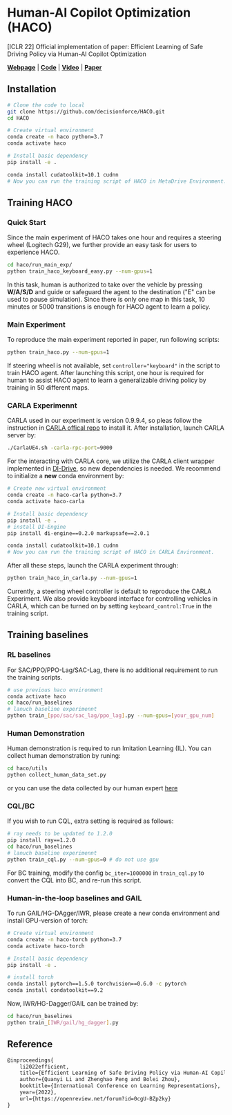 # Human-AI Copilot Optimization (HACO)

[ICLR 22] Official implementation of paper: Efficient Learning of Safe Driving Policy via Human-AI Copilot Optimization

[**Webpage**](https://decisionforce.github.io/HACO/) | 
[**Code**](https://github.com/decisionforce/HACO) | 
[**Video**](https://decisionforce.github.io/HACO/#video) |
[**Paper**](https://arxiv.org/pdf/2202.10341.pdf)


## Installation

```bash
# Clone the code to local
git clone https://github.com/decisionforce/HACO.git
cd HACO

# Create virtual environment
conda create -n haco python=3.7
conda activate haco

# Install basic dependency
pip install -e .

conda install cudatoolkit=10.1 cudnn
# Now you can run the training script of HACO in MetaDrive Environment.
```
## Training HACO

### Quick Start
Since the main experiment of HACO takes one hour and requires a steering wheel (Logitech G29), we further provide an 
easy task for users to experience HACO.
```bash
cd haco/run_main_exp/
python train_haco_keyboard_easy.py --num-gpus=1
```
In this task, human is authorized to take over the vehicle by pressing **W/A/S/D** and guide or safeguard the agent to 
the destination ("E" can be used to pause simulation). 
Since there is only one map in this task, 10 minutes or 5000 transitions is enough for HACO agent to learn a policy.

### Main Experiment
To reproduce the main experiment reported in paper, run following scripts:
```bash
python train_haco.py --num-gpus=1
```
If steering wheel is not available, set ```controller="keyboard"``` in the script to train HACO agent. After launching this script,
one hour is required for human to assist HACO agent to learn a generalizable driving policy by training in 50 different maps.

### CARLA Experimennt
CARLA used in our experiment is version 0.9.9.4, so pleas follow the instruction in 
[CARLA offical repo](https://github.com/carla-simulator/carla) to install it.
After installation, launch CARLA server by:
```bash
./CarlaUE4.sh -carla-rpc-port=9000 
```

For the interacting with CARLA core, we utilize the CARLA client wrapper implemented in [DI-Drive](https://github.com/opendilab/DI-drive), so new dependencies
is needed. We recommend to initialize a **new** conda environment by:
```bash
# Create new virtual environment
conda create -n haco-carla python=3.7
conda activate haco-carla

# Install basic dependency
pip install -e .
# install DI-Engine
pip install di-engine==0.2.0 markupsafe==2.0.1

conda install cudatoolkit=10.1 cudnn
# Now you can run the training script of HACO in CARLA Environment.
```
After all these steps, launch the CARLA experiment through:
```bash
python train_haco_in_carla.py --num-gpus=1
```
Currently, a steering wheel controller is default to reproduce the CARLA Experiment. 
We also provide keyboard interface for controlling vehicles in CARLA, which can be turned on by setting
```keyboard_control:True``` in the training script.


## Training baselines
### RL baselines 
For SAC/PPO/PPO-Lag/SAC-Lag, there is no additional requirement to run the training scripts. 
```bash
# use previous haco environment
conda activate haco  
cd haco/run_baselines
# lanuch baseline experimennt
python train_[ppo/sac/sac_lag/ppo_lag].py --num-gpus=[your_gpu_num]
```

### Human Demonstration
Human demonstration is required to run Imitation Learning (IL). You can collect human demonstration by runing:
```bash
cd haco/utils
python collect_human_data_set.py
```
or you can use the data collected by our human expert [here](https://github.com/decisionforce/HACO/releases/tag/haco-0.0.0)

### CQL/BC
If you wish to run CQL, extra setting is required as follows:
```bash
# ray needs to be updated to 1.2.0
pip install ray==1.2.0
cd haco/run_baselines
# lanuch baseline experimennt
python train_cql.py --num-gpus=0 # do not use gpu
```
For BC training, modify the config ```bc_iter=1000000``` in ```train_cql.py``` to convert the CQL into BC, and re-run this script.  

### Human-in-the-loop baselines and GAIL
To run GAIL/HG-DAgger/IWR, please create a new conda environment and install GPU-version of torch:
```bash
# Create virtual environment
conda create -n haco-torch python=3.7
conda activate haco-torch

# Install basic dependency
pip install -e .

# install torch
conda install pytorch==1.5.0 torchvision==0.6.0 -c pytorch
conda install condatoolkit==9.2
```
Now, IWR/HG-Dagger/GAIL can be trained by:
```bash
cd haco/run_baselines 
python train_[IWR/gail/hg_dagger].py
```




## Reference

```latex
@inproceedings{
    li2022efficient,
    title={Efficient Learning of Safe Driving Policy via Human-AI Copilot Optimization},
    author={Quanyi Li and Zhenghao Peng and Bolei Zhou},
    booktitle={International Conference on Learning Representations},
    year={2022},
    url={https://openreview.net/forum?id=0cgU-BZp2ky}
}
```



